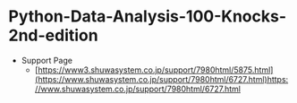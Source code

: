 # Python-Data-Analysis-100-Knocks-2nd-edition

- Support Page
    - [https://www3.shuwasystem.co.jp/support/7980html/5875.html](https://www.shuwasystem.co.jp/support/7980html/6727.html)https://www.shuwasystem.co.jp/support/7980html/6727.html
